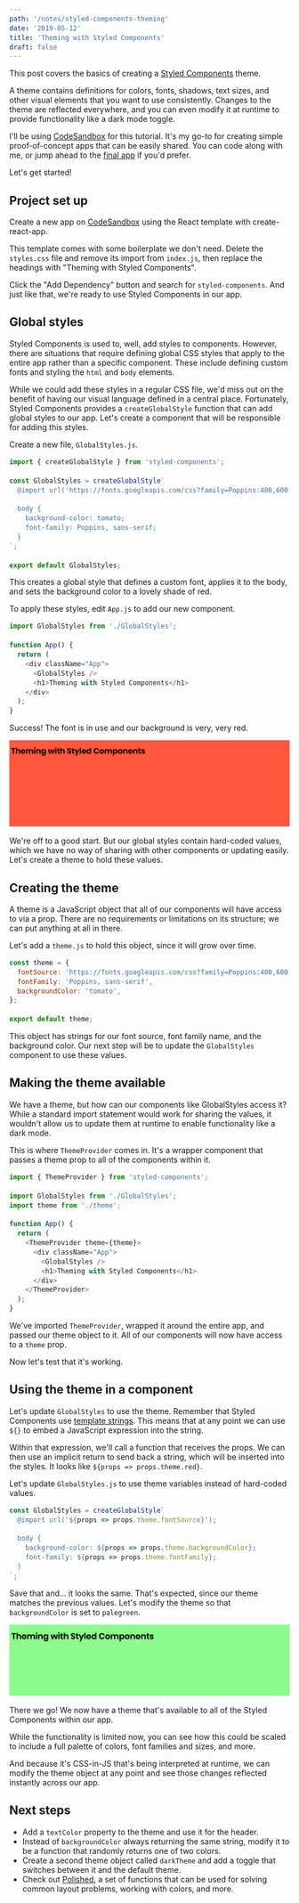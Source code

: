 ```yaml
---
path: '/notes/styled-components-theming'
date: '2019-05-12'
title: 'Theming with Styled Components'
draft: false
---
```


This post covers the basics of creating a [Styled Components](https://www.styled-components.com/) theme.

A theme contains definitions for colors, fonts, shadows, text sizes, and other visual elements that you want to use consistently. Changes to the theme are reflected everywhere, and you can even modify it at runtime to provide functionality like a dark mode toggle.

I'll be using [CodeSandbox](https://codesandbox.io/) for this tutorial. It's my go-to for creating simple proof-of-concept apps that can be easily shared. You can code along with me, or jump ahead to the [final app](https://codesandbox.io/s/jjxrwl48xw) if you'd prefer.

Let's get started!

## Project set up

Create a new app on [CodeSandbox](https://codesandbox.io/) using the React template with create-react-app.

This template comes with some boilerplate we don't need. Delete the `styles.css` file and remove its import from `index.js`, then replace the headings with "Theming with Styled Components".

Click the "Add Dependency" button and search for `styled-components`. And just like that, we're ready to use Styled Components in our app.

## Global styles

Styled Components is used to, well, add styles to components. However, there are situations that require defining global CSS styles that apply to the entire app rather than a specific component. These include defining custom fonts and styling the `html` and `body` elements.

While we could add these styles in a regular CSS file, we'd miss out on the benefit of having our visual language defined in a central place. Fortunately, Styled Components provides a `createGlobalStyle` function that can add global styles to our app. Let's create a component that will be responsible for adding this styles.

Create a new file, `GlobalStyles.js`.

```javascript
import { createGlobalStyle } from 'styled-components';

const GlobalStyles = createGlobalStyle`
  @import url('https://fonts.googleapis.com/css?family=Poppins:400,600');

  body {
    background-color: tomato;
    font-family: Poppins, sans-serif;
  }
`;

export default GlobalStyles;
```

This creates a global style that defines a custom font, applies it to the body, and sets the background color to a lovely shade of red.

To apply these styles, edit `App.js` to add our new component.

```javascript
import GlobalStyles from './GlobalStyles';

function App() {
  return (
    <div className="App">
      <GlobalStyles />
      <h1>Theming with Styled Components</h1>
    </div>
  );
}
```

Success! The font is in use and our background is very, very red.

![Screenshot of the page with a red background and Poppins font](global-styles.png)

We're off to a good start. But our global styles contain hard-coded values, which we have no way of sharing with other components or updating easily. Let's create a theme to hold these values.

## Creating the theme

A theme is a JavaScript object that all of our components will have access to via a prop. There are no requirements or limitations on its structure; we can put anything at all in there.

Let's add a `theme.js` to hold this object, since it will grow over time.

```javascript
const theme = {
  fontSource: 'https://fonts.googleapis.com/css?family=Poppins:400,600',
  fontFamily: 'Poppins, sans-serif',
  backgroundColor: 'tomato',
};

export default theme;
```

This object has strings for our font source, font family name, and the background color. Our next step will be to update the `GlobalStyles` component to use these values.

## Making the theme available

We have a theme, but how can our components like GlobalStyles access it? While a standard import statement would work for sharing the values, it wouldn't allow us to update them at runtime to enable functionality like a dark mode.

This is where `ThemeProvider` comes in. It's a wrapper component that passes a theme prop to all of the components within it.

```javascript
import { ThemeProvider } from 'styled-components';

import GlobalStyles from './GlobalStyles';
import theme from './theme';

function App() {
  return (
    <ThemeProvider theme={theme}>
      <div className="App">
        <GlobalStyles />
        <h1>Theming with Styled Components</h1>
      </div>
    </ThemeProvider>
  );
}
```

We've imported `ThemeProvider`, wrapped it around the entire app, and passed our theme object to it. All of our components will now have access to a `theme` prop.

Now let's test that it's working.

## Using the theme in a component

Let's update `GlobalStyles` to use the theme. Remember that Styled Components use [template strings](https://developer.mozilla.org/en-US/docs/Web/JavaScript/Reference/Template_literals). This means that at any point we can use `${}` to embed a JavaScript expression into the string.

Within that expression, we'll call a function that receives the props. We can then use an implicit return to send back a string, which will be inserted into the styles. It looks like `${props => props.theme.red}`.

Let's update `GlobalStyles.js` to use theme variables instead of hard-coded values.

```javascript
const GlobalStyles = createGlobalStyle`
  @import url('${props => props.theme.fontSource}');

  body {
    background-color: ${props => props.theme.backgroundColor};
    font-family: ${props => props.theme.fontFamily};
  }
`;
```

Save that and... it looks the same. That's expected, since our theme matches the previous values. Let's modify the theme so that `backgroundColor` is set to `palegreen`.

![Screenshot of the page from earlier, now with a green background](theme-applied.png)

There we go! We now have a theme that's available to all of the Styled Components within our app.

While the functionality is limited now, you can see how this could be scaled to include a full palette of colors, font families and sizes, and more.

And because it's CSS-in-JS that's being interpreted at runtime, we can modify the theme object at any point and see those changes reflected instantly across our app.

## Next steps

- Add a `textColor` property to the theme and use it for the header.
- Instead of `backgroundColor` always returning the same string, modify it to be a function that randomly returns one of two colors.
- Create a second theme object called `darkTheme` and add a toggle that switches between it and the default theme.
- Check out [Polished](https://polished.js.org/), a set of functions that can be used for solving common layout problems, working with colors, and more.
